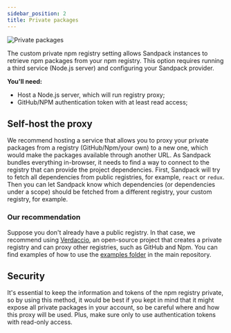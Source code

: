 ```yaml
---
sidebar_position: 2
title: Private packages
---
```


![Private packages](/img/private-package.png)

The custom private npm registry setting allows Sandpack instances to retrieve npm packages from your npm registry. This option requires running a third service (Node.js server) and configuring your Sandpack provider.

**You'll need:**
- Host a Node.js server, which will run registry proxy;
- GitHub/NPM authentication token with at least read access;

## Self-host the proxy

We recommend hosting a service that allows you to proxy your private packages from a registry (GitHub/Npm/your own) to a new one, which would make the packages available through another URL. 
As Sandpack bundles everything in-browser, it needs to find a way to connect to the registry that can provide the project dependencies. First, Sandpack will try to fetch all dependencies from public registries, for example, `react` or `redux`. Then you can let Sandpack know which dependencies (or dependencies under a scope) should be fetched from a different registry, your custom registry, for example.

### Our recommendation
Suppose you don't already have a public registry. In that case, we recommend using [Verdaccio](https://verdaccio.org/), an open-source project that creates a private registry and can proxy other registries, such as GitHub and Npm. 
You can find examples of how to use the [examples folder](https://github.com/codesandbox/sandpack/tree/main/examples) in the main repository.

## Security
It's essential to keep the information and tokens of the npm registry private, so by using this method, it would be best if you kept in mind that it might expose all private packages in your account, so be careful where and how this proxy will be used. Plus, make sure only to use authentication tokens with read-only access.